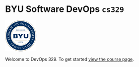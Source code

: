 # BYU **Software DevOps** `cs329`

![byu](byuLogo.png)

Welcome to DevOps 329. To get started [view the course page](https://github.com/devops329/devops).
